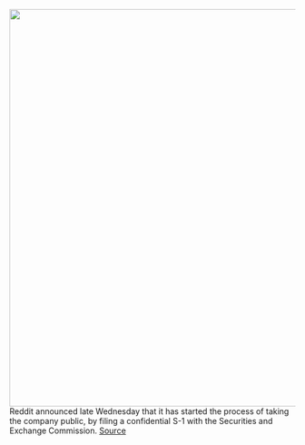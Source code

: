 <img src='https://cdn.vox-cdn.com/thumbor/Xh88QXJ1Uy9y-xNnLbRnguMk6GQ=/0x0:2040x1360/1200x800/filters:focal(857x517:1183x843)/cdn.vox-cdn.com/uploads/chorus_image/image/70279872/acastro_180413_1777_reddit_0001.0.jpg' width='700px' /><br/>
Reddit announced late Wednesday that it has started the process of taking the company public, by filing a confidential S-1 with the Securities and Exchange Commission.
<a href='https://www.theverge.com/2021/12/15/22838901/reddit-going-public-sec-s-1-filing-confidential'> Source <a/>